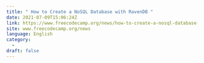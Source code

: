 ```yaml
---
title: " How to Create a NoSQL Database with RavenDB "
date: 2021-07-09T15:06:24Z
link: https://www.freecodecamp.org/news/how-to-create-a-nosql-database-with-ravendb/?utm_medium=RSS&utm_source=news.12bit.vn
site: www.freecodecamp.org/news
language: English
category:
  -   
draft: false
---
```

